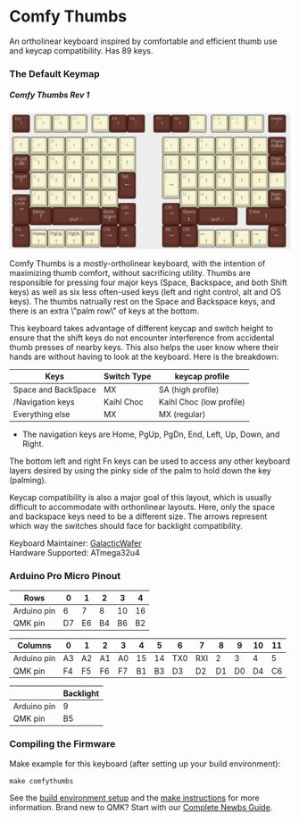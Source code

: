 # Comfy Thumbs

An ortholinear keyboard inspired by comfortable and efficient thumb use and keycap compatibility. Has 89 keys.

### The Default Keymap
<h5><b>Comfy Thumbs Rev 1</b></h5>


![Default Keymap](https://raw.githubusercontent.com/GalacticWafer/ComfyThumbs/master/layout.jpg)


<p> Comfy Thumbs is a mostly-ortholinear keyboard, with the intention of maximizing thumb comfort, without sacrificing utility. Thumbs are responsible for pressing four major keys (Space, Backspace, and both Shift keys) as well as six less often-used keys (left and right control, alt and OS keys). The thumbs natrually rest on the Space and Backspace keys, and there is an extra \"palm row\" of keys at the bottom.</p>

<p> This keyboard takes advantage of different keycap and switch height to ensure that the shift keys do not encounter interference from accidental thumb presses of nearby keys. This also helps the user know where their hands are without having to look at the keyboard. Here is the breakdown:
</p>

| Keys        |Switch Type| keycap profile   |
|-------------|-----------|------------------|
| Space and BackSpace|MX |SA (high profile)|
/Navigation keys|Kaihl Choc |Kaihl Choc (low profile)|
|Everything else|MX| MX (regular)

*  The navigation keys are Home, PgUp, PgDn, End, Left, Up, Down, and Right.


<p>The bottom left and right Fn keys can be used to access any other keyboard layers desired by using the pinky side of the palm to hold down the key (palming).</p>

<p>Keycap compatibility is also a major goal of this layout, which is usually difficult to accommodate with orthonlinear layouts. Here, only the space and backspace keys need to be a different size. The arrows represent which way the switches should face for backlight compatibility.</p>


Keyboard Maintainer: [GalacticWafer](https://github.com/GalacticWafer)  
Hardware Supported: ATmega32u4  

### Arduino Pro Micro Pinout

| Rows        | 0  | 1  | 2  | 3  | 4  |
|-------------|----|----|----|----|----|
| Arduino pin | 6  | 7  | 8  | 10 | 16 |
| QMK pin     | D7 | E6 | B4 | B6 | B2 |

| Columns     | 0  | 1  | 2  | 3  | 4  | 5  | 6   | 7   | 8  | 9  | 10 | 11 |
|-------------|----|----|----|----|----|----|-----|-----|----|----|----|----|
| Arduino pin | A3 | A2 | A1 | A0 | 15 | 14 | TX0 | RXI | 2  | 3  | 4  | 5  |
| QMK pin     | F4 | F5 | F6 | F7 | B1 | B3 | D3  | D2  | D1 | D0 | D4 | C6 |

|             | Backlight |
|-------------|-----------|
| Arduino pin | 9         |
| QMK pin     | B5        |

### Compiling the Firmware

Make example for this keyboard (after setting up your build environment):

    make comfythumbs

See the [build environment setup](https://docs.qmk.fm/#/getting_started_build_tools) and the [make instructions](https://docs.qmk.fm/#/getting_started_make_guide) for more information. Brand new to QMK? Start with our [Complete Newbs Guide](https://docs.qmk.fm/#/newbs).
